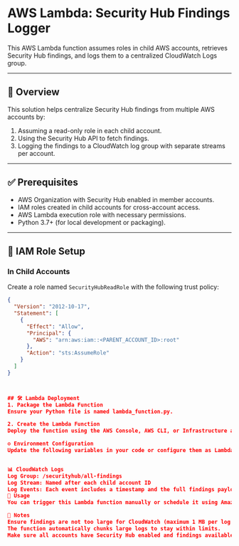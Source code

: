 # AWS Lambda: Security Hub Findings Logger

This AWS Lambda function assumes roles in child AWS accounts, retrieves Security Hub findings, and logs them to a centralized CloudWatch Logs group.

---

## 🧩 Overview

This solution helps centralize Security Hub findings from multiple AWS accounts by:
1. Assuming a read-only role in each child account.
2. Using the Security Hub API to fetch findings.
3. Logging the findings to a CloudWatch log group with separate streams per account.

---

## ✅ Prerequisites

- AWS Organization with Security Hub enabled in member accounts.
- IAM roles created in child accounts for cross-account access.
- AWS Lambda execution role with necessary permissions.
- Python 3.7+ (for local development or packaging).

---

## 🔐 IAM Role Setup

### In Child Accounts

Create a role named `SecurityHubReadRole` with the following trust policy:

```json
{
  "Version": "2012-10-17",
  "Statement": [
    {
      "Effect": "Allow",
      "Principal": {
        "AWS": "arn:aws:iam::<PARENT_ACCOUNT_ID>:root"
      },
      "Action": "sts:AssumeRole"
    }
  ]
}



## 🛠️ Lambda Deployment
1. Package the Lambda Function
Ensure your Python file is named lambda_function.py.

2. Create the Lambda Function
Deploy the function using the AWS Console, AWS CLI, or Infrastructure as Code tools like CloudFormation or Terraform.

⚙️ Environment Configuration
Update the following variables in your code or configure them as Lambda environment variables:


📊 CloudWatch Logs
Log Group: /securityhub/all-findings
Log Stream: Named after each child account ID
Log Events: Each event includes a timestamp and the full findings payload (automatically chunked if too large)
🚀 Usage
You can trigger this Lambda function manually or schedule it using Amazon EventBridge (e.g., every 6 hours).

📌 Notes
Ensure findings are not too large for CloudWatch (maximum 1 MB per log event).
The function automatically chunks large logs to stay within limits.
Make sure all accounts have Security Hub enabled and findings available.
